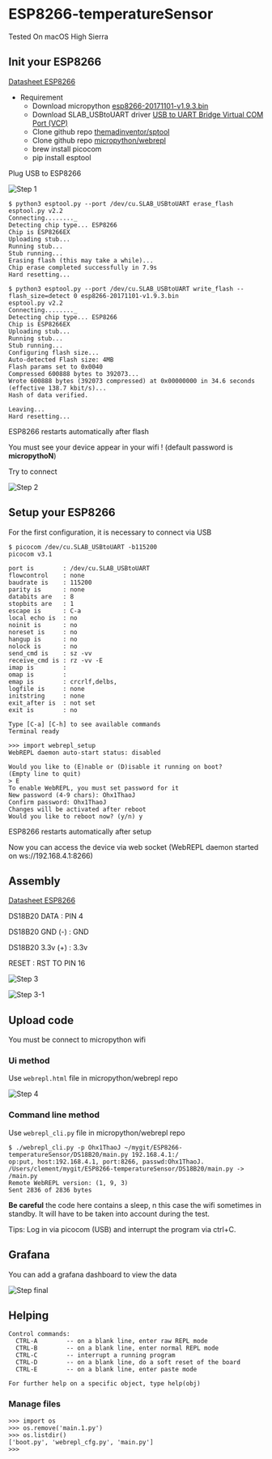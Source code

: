 # ESP8266-temperatureSensor

Tested On macOS High Sierra

## Init your ESP8266

[Datasheet ESP8266](https://cdn-learn.adafruit.com/assets/assets/000/046/211/original/Huzzah_ESP8266_Pinout_v1.2.pdf?1504807178)

* Requirement
    * Download micropython [esp8266-20171101-v1.9.3.bin](https://micropython.org/download)
    * Download SLAB_USBtoUART driver [USB to UART Bridge Virtual COM Port (VCP)](https://www.silabs.com/products/development-tools/software/usb-to-uart-bridge-vcp-drivers)
    * Clone github repo [themadinventor/sptool](https://github.com/themadinventor/esptool)
    * Clone github repo [micropython/webrepl](https://github.com/micropython/webrepl)
    * brew install picocom
    * pip install esptool

Plug USB to ESP8266

![Step 1](screenshot/step_1.JPG)


```
$ python3 esptool.py --port /dev/cu.SLAB_USBtoUART erase_flash
esptool.py v2.2
Connecting........_
Detecting chip type... ESP8266
Chip is ESP8266EX
Uploading stub...
Running stub...
Stub running...
Erasing flash (this may take a while)...
Chip erase completed successfully in 7.9s
Hard resetting...

```
```
$ python3 esptool.py --port /dev/cu.SLAB_USBtoUART write_flash --flash_size=detect 0 esp8266-20171101-v1.9.3.bin
esptool.py v2.2
Connecting........_
Detecting chip type... ESP8266
Chip is ESP8266EX
Uploading stub...
Running stub...
Stub running...
Configuring flash size...
Auto-detected Flash size: 4MB
Flash params set to 0x0040
Compressed 600888 bytes to 392073...
Wrote 600888 bytes (392073 compressed) at 0x00000000 in 34.6 seconds (effective 138.7 kbit/s)...
Hash of data verified.

Leaving...
Hard resetting...
```

ESP8266 restarts automatically after flash

You must see your device appear in your wifi ! (default password is **micropythoN**)

Try to connect


![Step 2](screenshot/step_2.png)

## Setup your ESP8266

For the first configuration, it is necessary to connect via USB


```
$ picocom /dev/cu.SLAB_USBtoUART -b115200
picocom v3.1

port is        : /dev/cu.SLAB_USBtoUART
flowcontrol    : none
baudrate is    : 115200
parity is      : none
databits are   : 8
stopbits are   : 1
escape is      : C-a
local echo is  : no
noinit is      : no
noreset is     : no
hangup is      : no
nolock is      : no
send_cmd is    : sz -vv
receive_cmd is : rz -vv -E
imap is        :
omap is        :
emap is        : crcrlf,delbs,
logfile is     : none
initstring     : none
exit_after is  : not set
exit is        : no

Type [C-a] [C-h] to see available commands
Terminal ready

>>> import webrepl_setup
WebREPL daemon auto-start status: disabled

Would you like to (E)nable or (D)isable it running on boot?
(Empty line to quit)
> E
To enable WebREPL, you must set password for it
New password (4-9 chars): Ohx1ThaoJ
Confirm password: Ohx1ThaoJ
Changes will be activated after reboot
Would you like to reboot now? (y/n) y

```

ESP8266 restarts automatically after setup

Now you can access the device via web socket (WebREPL daemon started on ws://192.168.4.1:8266)
## Assembly

[Datasheet ESP8266](https://cdn-learn.adafruit.com/assets/assets/000/046/211/original/Huzzah_ESP8266_Pinout_v1.2.pdf?1504807178)

DS18B20 DATA : PIN 4

DS18B20 GND (-) : GND

DS18B20 3.3v (+) : 3.3v

RESET : RST TO PIN 16

![Step 3](screenshot/step_3.JPG)

![Step 3-1](screenshot/step_3-1.JPG)

## Upload code

You must be connect to micropython wifi

### Ui method

Use `webrepl.html` file in micropython/webrepl repo

![Step 4](screenshot/step_4.png)

### Command line method

Use `webrepl_cli.py` file in micropython/webrepl repo

```
$ ./webrepl_cli.py -p Ohx1ThaoJ ~/mygit/ESP8266-temperatureSensor/DS18B20/main.py 192.168.4.1:/
op:put, host:192.168.4.1, port:8266, passwd:Ohx1ThaoJ.
/Users/clement/mygit/ESP8266-temperatureSensor/DS18B20/main.py -> /main.py
Remote WebREPL version: (1, 9, 3)
Sent 2836 of 2836 bytes
```

**Be careful** the code here contains a sleep, n this case the wifi sometimes in standby. It will have to be taken into account during the test.

Tips: Log in via picocom (USB) and interrupt the program via ctrl+C.

## Grafana

You can add a grafana dashboard to view the data

![Step final](screenshot/step_final.png)

## Helping

```
Control commands:
  CTRL-A        -- on a blank line, enter raw REPL mode
  CTRL-B        -- on a blank line, enter normal REPL mode
  CTRL-C        -- interrupt a running program
  CTRL-D        -- on a blank line, do a soft reset of the board
  CTRL-E        -- on a blank line, enter paste mode

For further help on a specific object, type help(obj)
```

### Manage files

```
>>> import os
>>> os.remove('main.1.py')
>>> os.listdir()
['boot.py', 'webrepl_cfg.py', 'main.py']
>>>

```
